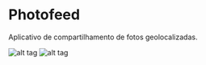 # Photofeed
Aplicativo de compartilhamento de fotos geolocalizadas.

![alt tag](https://firebasestorage.googleapis.com/v0/b/projecttaxilivre-1515301730986.appspot.com/o/urlsgithub%2FPhotofeed1r.png?alt=media&token=6bc8ed0f-0ad5-4b50-8d58-3e61062d7962 "List")    ![alt tag](https://firebasestorage.googleapis.com/v0/b/projecttaxilivre-1515301730986.appspot.com/o/urlsgithub%2FPhotoFeed2r.png?alt=media&token=597e6ee4-3f9c-4572-be7f-72b3575270f8 "Map")
